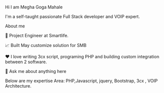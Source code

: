 
Hi I am Megha Goga Mahale

I'm a self-taught passionate Full Stack developer and VOIP expert.

About me

💼 Project Engineer at Smartlife.

📈 Built May customize solution for SMB

❤️ I love writing 3cx script, programing PHP and building custom integration between 2 software.

💬 Ask me about anything here

Below are my expertise Area:
PHP,Javascript, jquery, Bootstrap, 3cx , VOIP Architecture.
